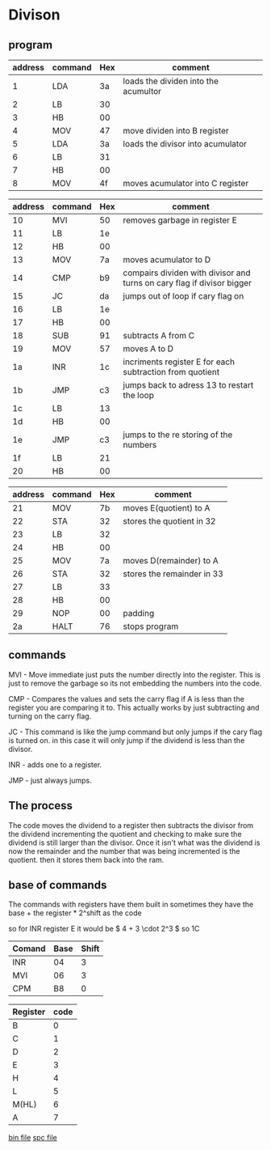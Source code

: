 # Divison

## program
| address | command | Hex |comment|
-----|--------|-------|---
1|LDA|3a| loads the dividen into the acumultor
2|LB|30|
3|HB|00|
4|MOV|47| move dividen into B register
5|LDA|3a| loads the divisor into acumulator
6|LB|31|
7|HB|00|
8|MOV|4f| moves acumulator into C register

| address | command | Hex | comment|
-----|--------|-------|----
10|MVI|50| removes garbage in register E
11|LB|1e| 
12|HB|00|
13|MOV|7a| moves acumulator to D
14|CMP|b9| compairs dividen with divisor and turns on cary flag if divisor bigger
15|JC|da| jumps out of loop if cary flag on
16|LB|1e|
17|HB|00|
18|SUB|91| subtracts A from C
19|MOV|57| moves A to D
1a|INR|1c| incriments register E for each subtraction from quotient
1b|JMP|c3| jumps back to adress 13 to restart the loop
1c|LB|13|
1d|HB|00|
1e|JMP|c3|  jumps to the re storing of the numbers
1f|LB|21|
20|HB|00|

| address | command | Hex |comment|
-----|--------|-------|---
21|MOV|7b| moves E(quotient) to A
22|STA|32|  stores the quotient in 32
23|LB|32| 
24|HB|00|
25|MOV|7a| moves D(remainder) to A
26|STA|32| stores the remainder in 33 
27|LB|33|
28|HB|00|
29|NOP|00| padding
2a|HALT|76| stops program


## commands

MVI - Move immediate just puts the number directly into the register. This is just to remove the garbage so its not embedding the numbers into the code.

CMP - Compares the values and sets the carry flag if A is less than the register you are comparing it to. This actually works by just subtracting and turning on the carry flag.

JC - This command is like the jump command but only jumps if the cary flag is turned on. in this case it will only jump if the dividend is less than the divisor.

INR - adds one to a register.

JMP - just always jumps.

## The process

The code moves the dividend to a register then subtracts the divisor from the dividend incrementing the quotient and checking to make sure the dividend is still larger than the divisor. Once it isn't what was the dividend is now the remainder and the number that was being incremented is the quotient. then it stores them back into the ram.

## base of commands

The commands with registers have them built in sometimes they have the base + the register * 2^shift as the code

so for INR register E it would be $ 4 + 3  \cdot  2^3 $  so 1C

|Comand|Base|Shift
---|----|--
INR|04|3
MVI|06|3
CPM|B8|0

Register|code
----|----
B|0
C|1
D|2
E|3
H|4
L|5
M(HL)|6
A|7


[bin file](https://github.com/alexhamill/CSC215/blob/main/binfiles/division.bin)
[spc file](https://github.com/alexhamill/CSC215/blob/main/binfiles/division.spc)